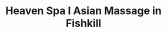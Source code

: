 ---
title: "Heaven Spa I Asian Massage in Fishkill"
url: /fishkill/heaven-spa-i-asian-massage-in-fishkill/
shop: Massage
---